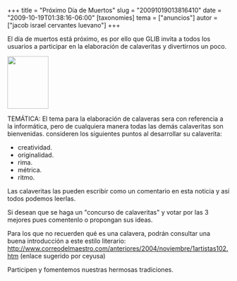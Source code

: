 +++
title = "Próximo Día de Muertos"
slug = "20091019013816410"
date = "2009-10-19T01:38:16-06:00"
[taxonomies]
tema = ["anuncios"]
autor = ["jacob israel cervantes luevano"]
+++

El día de muertos está próximo, es por ello que GLIB invita a todos los
usuarios a participar en la elaboración de calaveritas y divertirnos un
poco.

<a href="http://www.glib.org.mx/images/articles/20091019013816410_1_original.jpg" title="Ver imagen sin proporción"><img width="93" height="119" src="http://www.glib.org.mx/images/articles/20091019013816410_1.jpg" alt=""></a>

TEMÁTICA: El tema para la elaboración de calaveras sera con referencia a
la informática, pero de cualquiera manera todas las demás calaveritas
son bienvenidas. consideren los siguientes puntos al desarrollar su
calaverita:

-   creatividad.
-   originalidad.
-   rima.
-   métrica.
-   ritmo.

Las calaveritas las pueden escribir como un comentario en esta noticia y
así todos podemos leerlas.

Si desean que se haga un "concurso de calaveritas" y votar por las 3
mejores pues comentenlo o propongan sus ideas.

Para los que no recuerden qué es una calavera, podrán consultar una
buena introducción a este estilo literario:
<a href="http://www.correodelmaestro.com/anteriores/2004/noviembre/1artistas102.htm">http://www.correodelmaestro.com/anteriores/2004/noviembre/1artistas102.htm</a>
(enlace sugerido por ceyusa)

Participen y fomentemos nuestras hermosas tradiciones.
